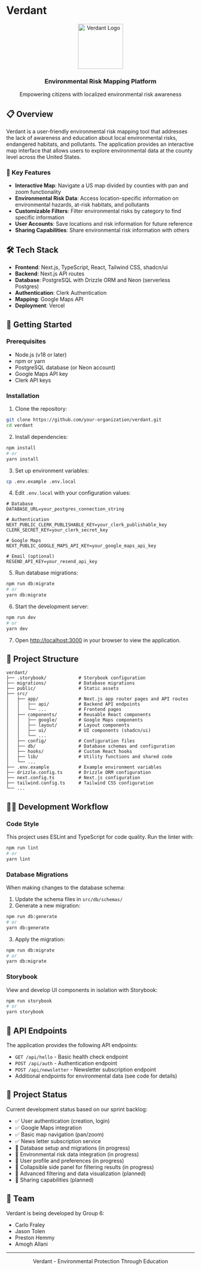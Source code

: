 
# Verdant

<div align="center">
  <img src="./public/logo.svg" alt="Verdant Logo" width="120" />
  <h3>Environmental Risk Mapping Platform</h3>
  <p>Empowering citizens with localized environmental risk awareness</p>
</div>

## 📋 Overview

Verdant is a user-friendly environmental risk mapping tool that addresses the lack of awareness and education about local environmental risks, endangered habitats, and pollutants. The application provides an interactive map interface that allows users to explore environmental data at the county level across the United States.

### 🌿 Key Features

- **Interactive Map**: Navigate a US map divided by counties with pan and zoom functionality
- **Environmental Risk Data**: Access location-specific information on environmental hazards, at-risk habitats, and pollutants
- **Customizable Filters**: Filter environmental risks by category to find specific information
- **User Accounts**: Save locations and risk information for future reference
- **Sharing Capabilities**: Share environmental risk information with others

## 🛠️ Tech Stack

- **Frontend**: Next.js, TypeScript, React, Tailwind CSS, shadcn/ui
- **Backend**: Next.js API routes
- **Database**: PostgreSQL with Drizzle ORM and Neon (serverless Postgres)
- **Authentication**: Clerk Authentication
- **Mapping**: Google Maps API
- **Deployment**: Vercel

## 🚀 Getting Started

### Prerequisites

- Node.js (v18 or later)
- npm or yarn
- PostgreSQL database (or Neon account)
- Google Maps API key
- Clerk API keys

### Installation

1. Clone the repository:
```bash
git clone https://github.com/your-organization/verdant.git
cd verdant
```

2. Install dependencies:
```bash
npm install
# or
yarn install
```

3. Set up environment variables:
```bash
cp .env.example .env.local
```

4. Edit `.env.local` with your configuration values:





```
# Database
DATABASE_URL=your_postgres_connection_string

# Authentication
NEXT_PUBLIC_CLERK_PUBLISHABLE_KEY=your_clerk_publishable_key
CLERK_SECRET_KEY=your_clerk_secret_key

# Google Maps
NEXT_PUBLIC_GOOGLE_MAPS_API_KEY=your_google_maps_api_key

# Email (optional)
RESEND_API_KEY=your_resend_api_key
```

5. Run database migrations:
```bash
npm run db:migrate
# or
yarn db:migrate
```

6. Start the development server:
```bash
npm run dev
# or
yarn dev
```

7. Open [http://localhost:3000](http://localhost:3000) in your browser to view the application.

## 📁 Project Structure

```
verdant/
├── .storybook/            # Storybook configuration
├── migrations/            # Database migrations
├── public/                # Static assets
├── src/
│   ├── app/               # Next.js app router pages and API routes
│   │   ├── api/           # Backend API endpoints
│   │   └── ...            # Frontend pages
│   ├── components/        # Reusable React components
│   │   ├── google/        # Google Maps components
│   │   ├── layout/        # Layout components
│   │   ├── ui/            # UI components (shadcn/ui)
│   │   └── ...
│   ├── config/            # Configuration files
│   ├── db/                # Database schemas and configuration
│   ├── hooks/             # Custom React hooks
│   ├── lib/               # Utility functions and shared code
│   └── ...
├── .env.example           # Example environment variables
├── drizzle.config.ts      # Drizzle ORM configuration
├── next.config.ts         # Next.js configuration
├── tailwind.config.ts     # Tailwind CSS configuration
└── ...
```

## 🧑‍💻 Development Workflow

### Code Style

This project uses ESLint and TypeScript for code quality. Run the linter with:

```bash
npm run lint
# or
yarn lint
```

### Database Migrations

When making changes to the database schema:

1. Update the schema files in `src/db/schemas/`
2. Generate a new migration:
```bash
npm run db:generate
# or
yarn db:generate
```

3. Apply the migration:
```bash
npm run db:migrate
# or
yarn db:migrate
```

### Storybook

View and develop UI components in isolation with Storybook:

```bash
npm run storybook
# or
yarn storybook
```

## 🔄 API Endpoints

The application provides the following API endpoints:

- `GET /api/hello` - Basic health check endpoint
- `POST /api/auth` - Authentication endpoint
- `POST /api/newsletter` - Newsletter subscription endpoint
- Additional endpoints for environmental data (see code for details)

<!-- ## 📊 Environmental Data Sources

TODO: Update with final datasets

Environmental risk data is sourced from:
- US Fish and Wildlife Service (USFWS)
- Environmental Protection Agency (EPA)
- Federal Emergency Management Agency (FEMA) -->

## 📝 Project Status

Current development status based on our sprint backlog:

- ✅ User authentication (creation, login)
- ✅ Google Maps integration
- ✅ Basic map navigation (pan/zoom)
- ✅ News letter subscription service
- 🚧 Database setup and migrations (in progress)
- 🚧 Environmental risk data integration (in progress)
- 🚧 User profile and preferences (in progress)
- 🚧 Collapsible side panel for filtering results (in progress)
- 📅 Advanced filtering and data visualization (planned)
- 📅 Sharing capabilities (planned)

## 👥 Team

Verdant is being developed by Group 6:
- Carlo Fraley
- Jason Tolen
- Preston Hemmy
- Amogh Allani

<!-- ## 📄 License


TODO (OPTIONAL): Add license

This project is licensed under the MIT License - see the LICENSE file for details. -->

---

<div align="center">
  <p>Verdant - Environmental Protection Through Education</p>
</div>